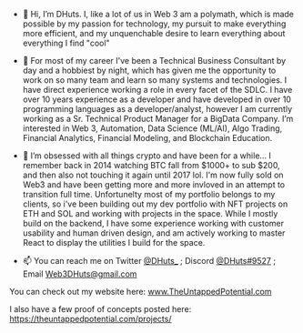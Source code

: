 - 👋 Hi, I’m DHuts. I, like a lot of us in Web 3 am a polymath, which is made possible by my passion for technology, my pursuit to make everything more efficient, and my unquenchable desire to learn everything about everything I find "cool" 

- 👀 For most of my career I've been a Technical Business Consultant by day and a hobbiest by night, which has given me the opportunity to work on so many team and learn so many systems and technologies. I have direct experience working a role in every facet of the SDLC. I have over 10 years experience as a developer and have developed in over 10 programming languages as a developer/analyst, however I am currently working as a Sr. Technical Product Manager for a BigData Company. I’m interested in Web 3, Automation, Data Science (ML/AI), Algo Trading, Financial Analytics, Financial Modeling, and Blockchain Education.

- 🌱 I’m obsessed with all things crypto and have been for a while... I remember back in 2014 watching BTC fall from $1000+ to sub $200, and then also not touching it again until 2017 lol. I'm now fully sold on Web3 and have been getting more and more invloved in an attempt to transition full time. Unfortunelty most of my portfolio belongs to my clients, so i've been building out my dev portfolio with NFT projects on ETH and SOL and working with projects in the space. While I mostly build on the backend, I have some experience working with customer usability and human driven design, and am actively working to master React to display the utilities I build for the space.

- 📫 You can reach me on Twitter <a href = "https://twitter.com/DHuts_">@DHuts_</a> ; Discord <a href = "https://Discordapp.com/users/DHuts#9527">@DHuts#9527</a> ; Email <a href = "Mailto:Web3DHuts@gmail.com">Web3DHuts@gmail.com</a>

You can check out my website here:
www.TheUntappedPotential.com

I also have a few proof of concepts posted here:
https://theuntappedpotential.com/projects/

<!---
MidwestGentleman/MidwestGentleman is a ✨ special ✨ repository because its `README.md` (this file) appears on your GitHub profile.
You can click the Preview link to take a look at your changes.
--->
